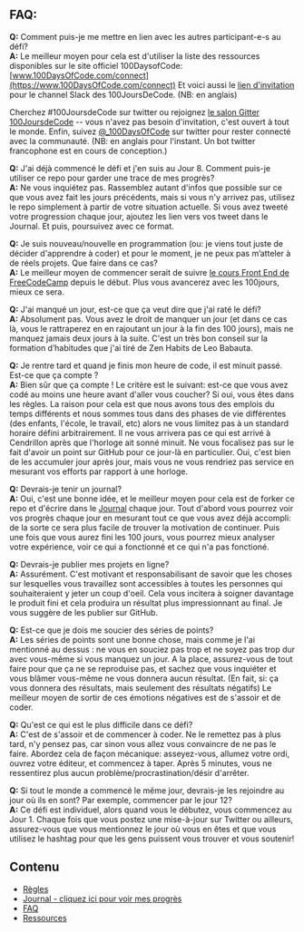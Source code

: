 ## FAQ:

**Q:** Comment puis-je me mettre en lien avec les autres participant-e-s au défi?  
**A:** Le meilleur moyen pour cela est d'utiliser la liste des ressources disponibles sur le site officiel 100DaysofCode: [www.100DaysOfCode.com/connect](https://www.100DaysOfCode.com/connect) 
Et voici aussi le [lien d'invitation](https://join.slack.com/t/100xcode/shared_invite/enQtNTk0MzA1MDcyMDMzLTZhMDdlZDZhYTExYTM1ZTY1NWIxZjVhZjEwYjdhMjQ3YzE4MGMyYjMxMWMwMTY0YTJlYWU4ZGM5NDYyMmNjOGE) pour le channel Slack des 100JoursDeCode. (NB: en anglais)

Cherchez #100JoursdeCode sur twitter ou rejoignez [le salon Gitter 100JoursdeCode](https://gitter.im/Kallaway/100DaysOfCode) -- vous n'avez pas besoin d'invitation, c'est ouvert à tout le monde. Enfin, suivez [@_100DaysOfCode](https://twitter.com/_100DaysOfCode) sur twitter pour rester connecté avec la communauté. (NB: en anglais pour l'instant. Un bot twitter francophone est en cours de conception.) 

**Q:** J'ai déjà commencé le défi et j'en suis au Jour 8. Comment puis-je utiliser ce repo pour garder une trace de mes progrès?  
**A:** Ne vous inquiétez pas. Rassemblez autant d'infos que possible sur ce que vous avez fait les jours précédents, mais si vous n'y arrivez pas, utilisez le repo simplement à partir de votre situation actuelle. Si vous avez tweeté votre progression chaque jour, ajoutez les lien vers vos tweet dans le Journal. Et puis, poursuivez avec ce format.

**Q:** Je suis nouveau/nouvelle en programmation (ou: je viens tout juste de décider d'apprendre à coder) et pour le moment, je ne peux pas m’atteler à de réels projets. Que faire dans ce cas?  
**A:** Le meilleur moyen de commencer serait de suivre [le cours Front End de FreeCodeCamp](https://www.freecodecamp.com/) depuis le début. Plus vous avancerez avec les 100jours, mieux ce sera.

**Q:** J'ai manqué un jour, est-ce que ça veut dire que j'ai raté le défi?  
**A:** Absolument pas. Vous avez le droit de manquer un jour (et dans ce cas là, vous le rattraperez en en rajoutant un jour à la fin des 100 jours), mais ne manquez jamais deux jours à la suite. C'est un très bon conseil sur la formation d’habitudes que j'ai tiré de Zen Habits de Leo Babauta.

**Q:** Je rentre tard et quand je finis mon heure de code, il est minuit passé. Est-ce que ça compte ?  
**A:** Bien sûr que ça compte ! Le critère est le suivant: est-ce que vous avez codé au moins une heure avant d'aller vous coucher? Si oui, vous êtes dans les règles.
La raison pour cela est que nous avons tous des emplois du temps différents et nous sommes tous dans des phases de vie différentes (des enfants, l'école, le travail, etc) alors ne vous limitez pas à un standard horaire défini arbitrairement. Il ne vous arrivera pas ce qui est arrivé à Cendrillon après que l'horloge ait sonné minuit.
Ne vous focalisez pas sur le fait d'avoir un point sur GitHub pour ce jour-là en particulier. Oui, c'est bien de les accumuler jour après jour, mais vous ne vous rendriez pas service en mesurant vos efforts par rapport à une horloge.

**Q:** Devrais-je tenir un journal?  
**A:** Oui, c'est une bonne idée, et le meilleur moyen pour cela est de forker ce repo et d'écrire dans le [Journal](log.md) chaque jour. Tout d'abord vous pourrez voir vos progrès chaque jour en mesurant tout ce que vous avez déjà accompli: de la sorte ce sera plus facile de trouver la motivation de continuer. Puis une fois que vous aurez fini les 100 jours, vous pourrez mieux analyser votre expérience, voir ce qui a fonctionné et ce qui n'a pas fonctioné.

**Q:** Devrais-je publier mes projets en ligne?  
**A:** Assurément. C'est motivant et responsabilisant de savoir que les choses sur lesquelles vous travaillez sont accessibles à toutes les personnes qui souhaiteraient y jeter un coup d'oeil. Cela vous incitera à soigner davantage le produit fini et cela produira un résultat plus impressionnant au final. Je vous suggère de les publier sur GitHub.

**Q:** Est-ce que je dois me soucier des séries de points?  
**A:** Les séries de points sont une bonne chose, mais comme je l'ai mentionné au dessus : ne vous en souciez pas trop et ne soyez pas trop dur avec vous-même si vous manquez un jour. A la place, assurez-vous de tout faire pour que ça ne se reproduise pas, et sachez que vous inquiéter et vous blâmer vous-même ne vous donnera aucun résultat. (En fait, si: ça vous donnera des résultats, mais seulement des résultats négatifs) Le meilleur moyen de sortir de ces émotions négatives est de s'assoir et de coder.

**Q:** Qu'est ce qui est le plus difficile dans ce défi?  
**A:** C'est de s'assoir et de commencer à coder. Ne le remettez pas à plus tard, n'y pensez pas, car sinon vous allez vous convaincre de ne pas le faire. Abordez cela de façon mécanique: asseyez-vous, allumez votre ordi, ouvrez votre éditeur, et commencez à taper. Après 5 minutes, vous ne ressentirez plus aucun problème/procrastination/désir d'arrêter.

**Q:** Si tout le monde a commencé le même jour, devrais-je les rejoindre au jour où ils en sont? Par exemple, commencer par le jour 12?  
**A:** Ce défi est individuel, alors quand vous le débutez, vous commencez au Jour 1. Chaque fois que vous postez une mise-à-jour sur Twitter ou ailleurs, assurez-vous que vous mentionnez le jour où vous en êtes et que vous utilisez le hashtag pour que les gens puissent vous trouver et vous soutenir!

## Contenu
* [Règles](regles.md)
* [Journal - cliquez ici pour voir mes progrès](log.md)
* [FAQ](FAQ-fr.md)
* [Ressources](resources-fr.md) 
